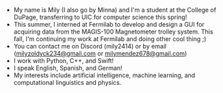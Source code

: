 - My name is Mily (I also go by Minna) and I'm a student at the College of DuPage, transferring to UIC for computer science this spring!
- This summer, I interned at Fermilab to develop and design a GUI for acquiring data from the MAGIS-100 Magnetometer trolley system. This fall, I'm continuing my work at Fermilab and doing other cool thing ;)
- You can contact me on Discord (mily2414) or by email (milyzoldyck234@gmail.com or milymendez678@gmail.com)
- I work with Python, C++, and Swift!
- I speak English, Spanish, and German!
- My interests include artificial intelligence, machine learning, and computational linguistics and physics.

<!---
mi55a/mi55a is a ✨ special ✨ repository because its `README.md` (this file) appears on your GitHub profile.
You can click the Preview link to take a look at your changes.
--->
